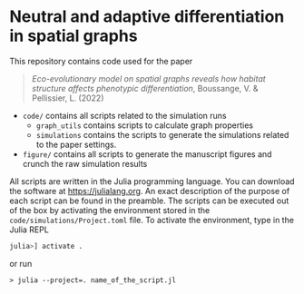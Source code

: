 # Neutral and adaptive differentiation in spatial graphs

This repository contains code used for the paper 

> *Eco-evolutionary model on spatial graphs reveals how habitat structure affects phenotypic differentiation*, Boussange, V. & Pellissier, L. (2022)

- `code/` contains all scripts related to the simulation runs
    - `graph_utils` contains scripts to calculate graph properties
    - `simulations` contains the scripts to generate the simulations related to the paper settings.
- `figure/` contains all scripts to generate the manuscript figures and crunch the raw simulation results

All scripts are written in the Julia programming language. You can download the software at https://julialang.org.
An exact description of the purpose of each script can be found in the preamble.
The scripts can be executed out of the box by activating the environment stored in the `code/simulations/Project.toml` file.
To activate the environment, type in the Julia REPL

```julia
julia>] activate .
```
or run 
```
> julia --project=. name_of_the_script.jl
```

